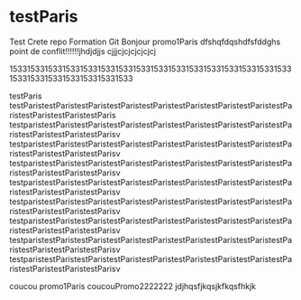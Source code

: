 # testParis
Test Crete repo Formation Git
Bonjour promo1Paris
dfshqfdqshdfsfddghs
point de conflit!!!!!!jhdjdjjs
cjjjcjcjcjcjcjcj


15331533153315331533153315331533153315331533153315331533153315331533153315331533153315331533

testParis
testParistestParistestParistestParistestParistestParistestParistestParistestParistestParistestParistestParis
testparistestParistestParistestParistestParistestParistestParistestParistestParistestParistestParistestParisv
testparistestParistestParistestParistestParistestParistestParistestParistestParistestParistestParistestParisv
testparistestParistestParistestParistestParistestParistestParistestParistestParistestParistestParistestParisv
testparistestParistestParistestParistestParistestParistestParistestParistestParistestParistestParistestParisv
testparistestParistestParistestParistestParistestParistestParistestParistestParistestParistestParistestParisv
testparistestParistestParistestParistestParistestParistestParistestParistestParistestParistestParistestParisv
testparistestParistestParistestParistestParistestParistestParistestParistestParistestParistestParistestParisv
testparistestParistestParistestParistestParistestParistestParistestParistestParistestParistestParistestParisv
 
coucou  promo1Paris
coucouPromo2222222
jdjhqsfjkqsjkfkqsfhkjk
